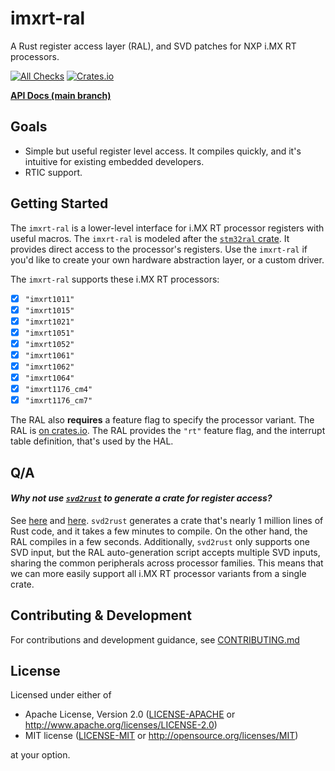 # imxrt-ral

A Rust register access layer (RAL), and SVD patches for NXP i.MX RT processors.

[![All Checks][all-checks-badge]][all-checks-url] [![Crates.io][imxrt-hal-badge]][imxrt-hal-url]

[all-checks-badge]: https://github.com/imxrt-rs/imxrt-ral/workflows/All%20Checks/badge.svg
[all-checks-url]: https://github.com/imxrt-rs/imxrt-ral/actions?query=workflow%3A%22All+Checks%22
[imxrt-hal-badge]: https://img.shields.io/crates/v/imxrt-ral
[imxrt-hal-url]: https://crates.io/crates/imxrt-ral

**[API Docs (main branch)][main-api-docs]**

[main-api-docs]: https://imxrt-rs.github.io/imxrt-ral/

## Goals

- Simple but useful register level access. It compiles quickly, and it's intuitive for existing embedded developers.
- RTIC support.

## Getting Started

The `imxrt-ral` is a lower-level interface for i.MX RT processor registers with useful macros. The `imxrt-ral` is modeled after the [`stm32ral` crate](https://github.com/adamgreig/stm32ral). It provides direct access to the processor's registers. Use the `imxrt-ral` if you'd like to create your own hardware abstraction layer, or a custom driver.

The `imxrt-ral` supports these i.MX RT processors:

- [x] `"imxrt1011"`
- [x] `"imxrt1015"`
- [x] `"imxrt1021"`
- [x] `"imxrt1051"`
- [x] `"imxrt1052"`
- [x] `"imxrt1061"`
- [x] `"imxrt1062"`
- [x] `"imxrt1064"`
- [x] `"imxrt1176_cm4"`
- [x] `"imxrt1176_cm7"`

The RAL also **requires** a feature flag to specify the processor variant. The RAL is [on crates.io](https://crates.io/crates/imxrt-ral). The RAL provides the `"rt"` feature flag, and the interrupt table definition, that's used by the HAL.

## Q/A

#### *Why not use [`svd2rust`](https://docs.rs/svd2rust/0.17.0/svd2rust/) to generate a crate for register access?*

See [here](https://github.com/mciantyre/teensy4-rs/issues/48) and [here](https://users.rust-lang.org/t/svd2rust-generates-an-enormous-crate/32372). `svd2rust` generates a crate that's nearly 1 million lines of Rust code, and it takes a few minutes to compile. On the other hand, the RAL compiles in a few seconds. Additionally, `svd2rust` only supports one SVD input, but the RAL auto-generation script accepts multiple SVD inputs, sharing the common peripherals across processor families. This means that we can more easily support all i.MX RT processor variants from a single crate.

## Contributing & Development

For contributions and development guidance, see [CONTRIBUTING.md](CONTRIBUTING.md)

## License

Licensed under either of

- Apache License, Version 2.0 ([LICENSE-APACHE](LICENSE-APACHE) or
  http://www.apache.org/licenses/LICENSE-2.0)
- MIT license ([LICENSE-MIT](LICENSE-MIT) or http://opensource.org/licenses/MIT)

at your option.
